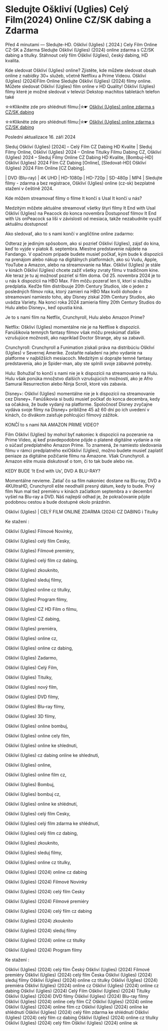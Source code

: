 # Sledujte Oškliví (Uglies) Celý Film(2024) Online CZ/SK dabing a Zdarma

Před 4 minutami — Sledujte-HD. Oškliví (Uglies) (.2024.) Cely Film Online CZ-SK a Zdarma
Sledujte Oškliví (Uglies) (2024) online zdarma s CZ/SK dabing a titulky. Stáhnout celý film Oškliví (Uglies), český dabing, HD kvalita.

Kde sledovat Oškliví (Uglies) online? Zjistěte, kde můžete sledovat obsah online z nabídky 30+ služeb, včetně Netflixu a Prime Videou. Oškliví (Uglies) (2024)Film Online Sledujte Oškliví (Uglies) (2024) filmy online. Můžete sledovat Oškliví (Uglies) film online v HD Quality! Oškliví (Uglies) filmy které je možné sledovat v televizi Dekstop machitos tabletách telefon také

✮✮Klikněte zde pro shlédnutí filmu:|✮☛ [Oškliví (Uglies) online zdarma s CZ/SK dabing](https://onlinecz-skdabingtitulkyzdarmo.blogspot.com/2024/09/osklivi-uglies-cely-film-online-cz.html)

✮✮Klikněte zde pro shlédnutí filmu:|✮☛ [Oškliví (Uglies) online zdarma s CZ/SK dabing](https://onlinecz-skdabingtitulkyzdarmo.blogspot.com/2024/09/osklivi-uglies-cely-film-online-cz.html)

Poslední aktualizace 16. září 2024


Sleduj Oškliví (Uglies) [2024] – Celý Film CZ Dabing HD Kvalite | Sleduj Filmy Online, Oškliví (Uglies) 2024 – Online Titulky Filmu Dabing CZ, Oškliví (Uglies) 2024 – Sleduj Filmy Online CZ Dabing HD Kvalite, [Bombuj-HD] Oškliví (Uglies) 2024 Film CZ Dabing [Online], [Sledovat-HD] Oškliví (Uglies) 2024 Film Online [CZ Dabing].

| DVD (Blu-ray) | 4K UHD | HD-1080p | HD-720p | SD-480p | MP4 | Sledujte filmy - zdarma a bez registrace, Oškliví (Uglies) online (cz-sk) bezplatné stažení v češtině 2024.

Kde môžem streamovať filmy o filme It končí s Usal It končí u nás?

Medzitým môžete aktuálne streamovať všetky štyri filmy It End with Usal Oškliví (Uglies) na Peacock do konca novembra Dostupnosť filmov It End with Us onPeacock sa líši v závislosti od mesiaca, takže nezabudnite využiť aktuálnu dostupnosť

Ako sledovať, ako to s nami končí v angličtine online zadarmo:

Odteraz je jediným spôsobom, ako si pozrieť Oškliví (Uglies), zájsť do kina, keď to vyjde v piatok 8. septembra. Miestne predstavenie nájdete na Fandango. V opačnom prípade budete musieť počkať, kým bude k dispozícii na prenájom alebo nákup na digitálnych platformách, ako sú Vudu, Apple, YouTube a Amazon, alebo na streamovanie na Max. Oškliví (Uglies) je stále v kinách Oškliví (Uglies) chcete zažiť všetky zvraty filmu v tradičnom kine. Ale teraz je tu aj možnosť pozrieť si film doma. Od 25. novembra 2024 je to u nás k dispozícii na HBO Max. Film môžu pozerať len tí, ktorí si službu predplatia. Keďže film distribuuje 20th Century Studios, ide o jeden z posledných filmov roka, ktorý zamieri na HBO Max kvôli dohode o streamovaní namiesto toho, aby Disney získal 20th Century Studios, ako uvádza Variety. Na konci roka 2024 zamieria filmy 20th Century Studios do Hulu alebo Disney+, keď opustia kiná.

Je to s nami film na Netflix, Crunchyroll, Hulu alebo Amazon Prime?

Netflix: Oškliví (Uglies) momentálne nie je na Netflixe k dispozícii. Fanúšikovia temných fantasy filmov však môžu preskúmať ďalšie vzrušujúce možnosti, ako napríklad Doctor Strange, aby sa zabavili.

Crunchyroll: Crunchyroll a Funimation získali práva na distribúciu Oškliví (Uglies) v Severnej Amerike. Zostaňte naladení na jeho vydanie na platforme v najbližších mesiacoch. Medzitým si doprajte temné fantasy predstavenia, ako je Spider-man, aby ste splnili svoje zábavné potreby.

Hulu: Bohužiaľ to končí s nami nie je k dispozícii na streamovanie na Hulu. Hulu však ponúka množstvo ďalších vzrušujúcich možností, ako je Afro Samurai Resurrection alebo Ninja Scroll, ktoré vás zabavia.

Disney+: Oškliví (Uglies) momentálne nie je k dispozícii na streamovanie cez Disney+. Fanúšikovia si budú musieť počkať do konca decembra, kedy sa očakáva, že bude vydaný na platforme. Spoločnosť Disney zvyčajne vydáva svoje filmy na Disney+ približne 45 až 60 dní po ich uvedení v kinách, čo divákom zaisťuje pohlcujúci filmový zážitok.

KONČÍ to s nami NA AMAZON PRIME VIDEO?

Film Oškliví (Uglies) by mohol byť nakoniec k dispozícii na pozeranie na Prime Video, aj keď pravdepodobne pôjde o platené digitálne vydanie a nie o súčasť predplatného Amazon Prime. To znamená, že namiesto sledovania filmu v rámci predplatného exiOškliví (Uglies), možno budete musieť zaplatiť peniaze za digitálne požičanie filmu na Amazone. Však Crunchyroll. a Amazon ešte musia diskutovať o tom, či to tak bude alebo nie.

KEDY BUDE ‘It End with Us’, DVD A BLU-RAY?

Momentálne nevieme. Zatiaľ čo sa film nakoniec dostane na Blu-ray, DVD a 4KUltraHD, Crunchyroll ešte neodhalil presný dátum, kedy to bude. Prvý film Nun mal tiež premiéru v kinách začiatkom septembra a v decembri vyšiel na Blu-ray a DVD. Náš najlepší odhad je, že pokračovanie pôjde podobnou cestou a bude dostupné okolo prázdnin.

Oškliví (Uglies) | CELÝ FILM ONLINE ZDARMA (2024) CZ DABING i Titulky

Ke stažení :

Oškliví (Uglies) Filmové Novinky,

Oškliví (Uglies) celý film Cesky,

Oškliví (Uglies) Filmové premiéry,

Oškliví (Uglies) celý film cz dabing,

Oškliví (Uglies) zkouknito,

Oškliví (Uglies) sleduj filmy,

Oškliví (Uglies) online cz titulky,

Oškliví (Uglies) Program filmy,

Oškliví (Uglies) CZ HD Film o filmu,

Oškliví (Uglies) CZ dabing,

Oškliví (Uglies) premiéra,

Oškliví (Uglies) online cz,

Oškliví (Uglies) online cz dabing,

Oškliví (Uglies) Zadarmo,

Oškliví (Uglies) Celý Film,

Oškliví (Uglies) Titulky,

Oškliví (Uglies) nový film,

Oškliví (Uglies) DVD filmy,

Oškliví (Uglies) Blu-ray filmy,

Oškliví (Uglies) 3D filmy,

Oškliví (Uglies) online bombuj,

Oškliví (Uglies) online cely film,

Oškliví (Uglies) online ke shlednuti,

Oškliví (Uglies) cz dabing online ke shlednuti,

Oškliví (Uglies) online,

Oškliví (Uglies) online film cz,

Oškliví (Uglies) Bombuj,

Oškliví (Uglies) bombuj cz,

Oškliví (Uglies) online ke shlédnutí,

Oškliví (Uglies) celý film Cesky,

Oškliví (Uglies) celý film zdarma ke shlédnutí,

Oškliví (Uglies) celý film cz dabing,

Oškliví (Uglies) zkouknito,

Oškliví (Uglies) sleduj filmy,

Oškliví (Uglies) online cz titulky,

Oškliví (Uglies) (2024) online cz dabing

Oškliví (Uglies) (2024) Filmové Novinky

Oškliví (Uglies) (2024) celý film Cesky

Oškliví (Uglies) (2024) Filmové premiéry

Oškliví (Uglies) (2024) celý film cz dabing

Oškliví (Uglies) (2024) zkouknito

Oškliví (Uglies) (2024) sleduj filmy

Oškliví (Uglies) (2024) online cz titulky

Oškliví (Uglies) (2024) Program filmy

Ke stažení :

Oškliví (Uglies) (2024) celý film Český Oškliví (Uglies) (2024) Filmové premiéry Oškliví (Uglies) (2024) celý film Česka Oškliví (Uglies) (2024) sleduj filmy Oškliví (Uglies) (2024) online cz titulky Oškliví (Uglies) (2024) premiéra Oškliví (Uglies) (2024) online cz Oškliví (Uglies) (2024) online cz dabing Oškliví (Uglies) (2024) Celý Film Oškliví (Uglies) (2024) Titulky Oškliví (Uglies) (2024) DVD filmy Oškliví (Uglies) (2024) Blu-ray filmy Oškliví (Uglies) (2024) online cely film CZ Oškliví (Uglies) (2024) online Oškliví (Uglies) (2024) online film cz Oškliví (Uglies) (2024) online ke shlédnutí Oškliví (Uglies) (2024) celý film zdarma ke shlédnutí Oškliví (Uglies) (2024) celý film cz dabing Oškliví (Uglies) (2024) online cz titulky Oškliví (Uglies) (2024) celý film Oškliví (Uglies) (2024) online sk
